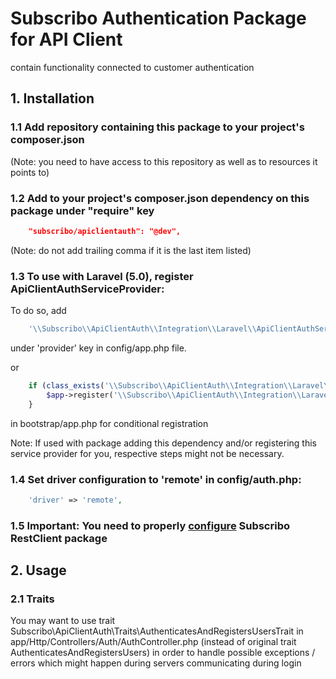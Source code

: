 # Subscribo Authentication Package for API Client

contain functionality connected to customer authentication

## 1. Installation

### 1.1 Add repository containing this package to your project's composer.json

(Note: you need to have access to this repository as well as to resources it points to)

### 1.2 Add to your project's composer.json dependency on this package under "require" key

```json
    "subscribo/apiclientauth": "@dev",
```

(Note: do not add trailing comma if it is the last item listed)

### 1.3 To use with Laravel (5.0), register ApiClientAuthServiceProvider:

To do so, add

```php
    '\\Subscribo\\ApiClientAuth\\Integration\\Laravel\\ApiClientAuthServiceProvider',
```

under 'provider' key in config/app.php file.

or

```php
    if (class_exists('\\Subscribo\\ApiClientAuth\\Integration\\Laravel\\ApiClientAuthServiceProvider')) {
        $app->register('\\Subscribo\\ApiClientAuth\\Integration\\Laravel\\ApiClientAuthServiceProvider');
    }
```

in bootstrap/app.php for conditional registration

Note: If used with package adding this dependency and/or registering this service provider for you, respective steps might not be necessary.

### 1.4 Set driver configuration to 'remote' in config/auth.php:

```php
    'driver' => 'remote',
```


### 1.5 Important: You need to properly [configure](../restclient/README.md) Subscribo RestClient package

## 2. Usage

### 2.1 Traits

You may want to use trait Subscribo\ApiClientAuth\Traits\AuthenticatesAndRegistersUsersTrait
in app/Http/Controllers/Auth/AuthController.php
(instead of original trait AuthenticatesAndRegistersUsers) in order to handle possible exceptions / errors which might happen during servers communicating during login
